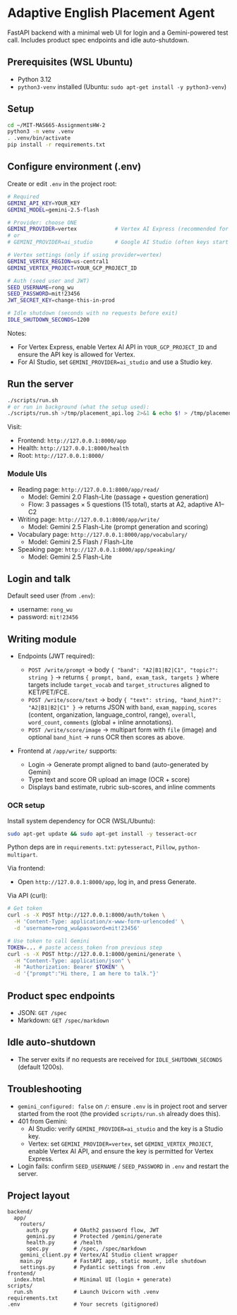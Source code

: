 # Adaptive English Placement Agent

FastAPI backend with a minimal web UI for login and a Gemini-powered test call. Includes product spec endpoints and idle auto-shutdown.

## Prerequisites (WSL Ubuntu)
- Python 3.12
- `python3-venv` installed (Ubuntu: `sudo apt-get install -y python3-venv`)

## Setup
```bash
cd ~/MIT-MAS665-AssignmentsHW-2
python3 -m venv .venv
. .venv/bin/activate
pip install -r requirements.txt
```

## Configure environment (.env)
Create or edit `.env` in the project root:
```bash
# Required
GEMINI_API_KEY=YOUR_KEY
GEMINI_MODEL=gemini-2.5-flash

# Provider: choose ONE
GEMINI_PROVIDER=vertex            # Vertex AI Express (recommended for AQ.* keys)
# or
# GEMINI_PROVIDER=ai_studio       # Google AI Studio (often keys start with AIza)

# Vertex settings (only if using provider=vertex)
GEMINI_VERTEX_REGION=us-central1
GEMINI_VERTEX_PROJECT=YOUR_GCP_PROJECT_ID

# Auth (seed user and JWT)
SEED_USERNAME=rong_wu
SEED_PASSWORD=mit!23456
JWT_SECRET_KEY=change-this-in-prod

# Idle shutdown (seconds with no requests before exit)
IDLE_SHUTDOWN_SECONDS=1200
```

Notes:
- For Vertex Express, enable Vertex AI API in `YOUR_GCP_PROJECT_ID` and ensure the API key is allowed for Vertex.
- For AI Studio, set `GEMINI_PROVIDER=ai_studio` and use a Studio key.

## Run the server
```bash
./scripts/run.sh
# or run in background (what the setup used):
./scripts/run.sh >/tmp/placement_api.log 2>&1 & echo $! > /tmp/placement_api.pid
```

Visit:
- Frontend: `http://127.0.0.1:8000/app`
- Health: `http://127.0.0.1:8000/health`
- Root: `http://127.0.0.1:8000/`

### Module UIs
- Reading page: `http://127.0.0.1:8000/app/read/`
  - Model: Gemini 2.0 Flash-Lite (passage + question generation)
  - Flow: 3 passages × 5 questions (15 total), starts at A2, adaptive A1–C2
- Writing page: `http://127.0.0.1:8000/app/write/`
  - Model: Gemini 2.5 Flash-Lite (prompt generation and scoring)
- Vocabulary page: `http://127.0.0.1:8000/app/vocabulary/`
  - Model: Gemini 2.5 Flash / Flash-Lite
- Speaking page: `http://127.0.0.1:8000/app/speaking/`
  - Model: Gemini 2.5 Flash-Lite

## Login and talk
Default seed user (from `.env`):
- username: `rong_wu`
- password: `mit!23456`

## Writing module

- Endpoints (JWT required):
  - `POST /write/prompt` → body `{ "band": "A2|B1|B2|C1", "topic?": string }` → returns `{ prompt, band, exam_task, targets }` where targets include `target_vocab` and `target_structures` aligned to KET/PET/FCE.
  - `POST /write/score/text` → body `{ "text": string, "band_hint?": "A2|B1|B2|C1" }` → returns JSON with `band`, `exam_mapping`, `scores` (content, organization, language_control, range), `overall`, `word_count`, `comments` (global + inline annotations).
  - `POST /write/score/image` → multipart form with `file` (image) and optional `band_hint` → runs OCR then scores as above.

- Frontend at `/app/write/` supports:
  - Login → Generate prompt aligned to band (auto-generated by Gemini)
  - Type text and score OR upload an image (OCR + score)
  - Displays band estimate, rubric sub-scores, and inline comments

### OCR setup

Install system dependency for OCR (WSL/Ubuntu):
```bash
sudo apt-get update && sudo apt-get install -y tesseract-ocr
```

Python deps are in `requirements.txt`: `pytesseract`, `Pillow`, `python-multipart`.

Via frontend:
- Open `http://127.0.0.1:8000/app`, log in, and press Generate.

Via API (curl):
```bash
# Get token
curl -s -X POST http://127.0.0.1:8000/auth/token \
  -H 'Content-Type: application/x-www-form-urlencoded' \
  -d 'username=rong_wu&password=mit!23456'

# Use token to call Gemini
TOKEN=... # paste access_token from previous step
curl -s -X POST http://127.0.0.1:8000/gemini/generate \
  -H "Content-Type: application/json" \
  -H "Authorization: Bearer $TOKEN" \
  -d '{"prompt":"Hi there, I am here to talk."}'
```

## Product spec endpoints
- JSON: `GET /spec`
- Markdown: `GET /spec/markdown`

## Idle auto-shutdown
- The server exits if no requests are received for `IDLE_SHUTDOWN_SECONDS` (default 1200s).

## Troubleshooting
- `gemini_configured: false` on `/`: ensure `.env` is in project root and server started from the root (the provided `scripts/run.sh` already does this).
- 401 from Gemini:
  - AI Studio: verify `GEMINI_PROVIDER=ai_studio` and the key is a Studio key.
  - Vertex: set `GEMINI_PROVIDER=vertex`, set `GEMINI_VERTEX_PROJECT`, enable Vertex AI API, and ensure the key is permitted for Vertex Express.
- Login fails: confirm `SEED_USERNAME` / `SEED_PASSWORD` in `.env` and restart the server.

## Project layout
```
backend/
  app/
    routers/
      auth.py        # OAuth2 password flow, JWT
      gemini.py      # Protected /gemini/generate
      health.py      # /health
      spec.py        # /spec, /spec/markdown
    gemini_client.py # Vertex/AI Studio client wrapper
    main.py          # FastAPI app, static mount, idle shutdown
    settings.py      # Pydantic settings from .env
frontend/
  index.html         # Minimal UI (login + generate)
scripts/
  run.sh             # Launch Uvicorn with .venv
requirements.txt
.env                 # Your secrets (gitignored)
```

